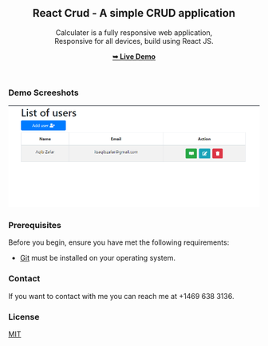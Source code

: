 <div align="center">
  
  <br />
  <br />

  <h2 align="center">React Crud - A simple CRUD application</h2>

  Calculater is a fully responsive web application, <br />Responsive for all devices, build using React JS.

  <a href="https://dancing-quokka-267024.netlify.app"><strong>➥ Live Demo</strong></a>

</div>

<br />

### Demo Screeshots

![React CRUD Desktop Demo](./desktop.png "Desktop Demo")

### Prerequisites

Before you begin, ensure you have met the following requirements:

* [Git](https://git-scm.com/downloads "Download Git") must be installed on your operating system.


### Contact

If you want to contact with me you can reach me at +1469 638 3136.

### License

[MIT](https://choosealicense.com/licenses/mit/)
